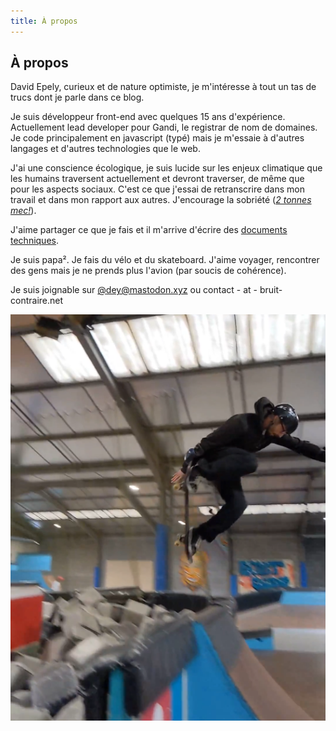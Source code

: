 ```yaml
---
title: À propos
---
```


## À propos

David Epely, curieux et de nature optimiste, je m'intéresse à tout un tas de
trucs dont je parle dans ce blog.

Je suis développeur front-end avec quelques 15 ans d'expérience. Actuellement
lead developer pour Gandi, le registrar de nom de domaines. Je code
principalement en javascript (typé) mais je m'essaie à d'autres langages et
d'autres technologies que le web.

J'ai une conscience écologique, je suis lucide sur les enjeux climatique que les
humains traversent actuellement et devront traverser, de même que pour les
aspects sociaux. C'est ce que j'essai de retranscrire dans mon travail et dans
mon rapport aux autres. J'encourage la sobriété
(_[2 tonnes mec!](https://nosgestesclimat.fr/)_).

J'aime partager ce que je fais et il m'arrive d'écrire des
[documents techniques](https://blog.gandi.net/en/posts/form-lib-comparison/).

Je suis papa². Je fais du vélo et du skateboard. J'aime voyager, rencontrer des
gens mais je ne prends plus l'avion (par soucis de cohérence).

Je suis joignable sur [@dey@mastodon.xyz](https://mastodon.xyz/@dey) ou
contact - at - bruit-contraire.net

![Photos de dey en plein vol pendant une figure de skateboard](./me_skate_36back.png)

